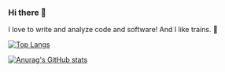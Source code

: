 ### Hi there 👋

I love to write and analyze code and software! And I like trains. 🚂

[![Top Langs](https://github-readme-stats.vercel.app/api/top-langs/?username=autinerd&layout=compact&exclude_repo=rfcbib)](https://github.com/anuraghazra/github-readme-stats)

[![Anurag's GitHub stats](https://github-readme-stats.vercel.app/api?username=autinerd)](https://github.com/anuraghazra/github-readme-stats)
